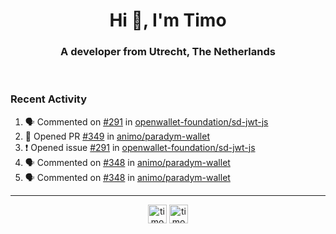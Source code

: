 <h1 align="center">Hi 👋, I'm Timo</h1>
<h3 align="center">A developer from Utrecht, The Netherlands</h3>
<br/>
<!-- https://github.com/rahuldkjain/github-profile-readme-generator --!>

<!--  <p align="left"><img src="https://github-readme-stats.vercel.app/api?username=timoglastra&show_icons=true&count_private=true&" alt="timoglastra" /></p> --!>

<!--
Github language stats
<p align="left"><img src="https://github-readme-stats.vercel.app/api/top-langs/?username=timoglastra&layout=compact" alt="timoglastra" /><p>
-->

<!-- Codestats language stats -->
<!-- <p align="left"><img src="https://codestats-readme.vercel.app/api/top-langs/?username=timoglastra&layout=compact&language_count=12" alt="timoglastra" /><p>    --!>
  
<h3>Recent Activity</h3>

<!--START_SECTION:activity-->
1. 🗣 Commented on [#291](https://github.com/openwallet-foundation/sd-jwt-js/issues/291#issuecomment-2994135766) in [openwallet-foundation/sd-jwt-js](https://github.com/openwallet-foundation/sd-jwt-js)
2. 💪 Opened PR [#349](https://github.com/animo/paradym-wallet/pull/349) in [animo/paradym-wallet](https://github.com/animo/paradym-wallet)
3. ❗ Opened issue [#291](https://github.com/openwallet-foundation/sd-jwt-js/issues/291) in [openwallet-foundation/sd-jwt-js](https://github.com/openwallet-foundation/sd-jwt-js)
4. 🗣 Commented on [#348](https://github.com/animo/paradym-wallet/pull/348#issuecomment-2987680529) in [animo/paradym-wallet](https://github.com/animo/paradym-wallet)
5. 🗣 Commented on [#348](https://github.com/animo/paradym-wallet/pull/348#issuecomment-2984345076) in [animo/paradym-wallet](https://github.com/animo/paradym-wallet)
<!--END_SECTION:activity-->

---

<p align="center">
<a href="https://twitter.com/timoglastra" target="blank"><img align="center" src="https://cdn.jsdelivr.net/npm/simple-icons@3.0.1/icons/twitter.svg" alt="timoglastra" height="30" width="30" /></a>
<a href="https://linkedin.com/in/timoglastra" target="blank"><img align="center" src="https://cdn.jsdelivr.net/npm/simple-icons@3.0.1/icons/linkedin.svg" alt="timoglastra" height="30" width="30" /></a>
</p>



